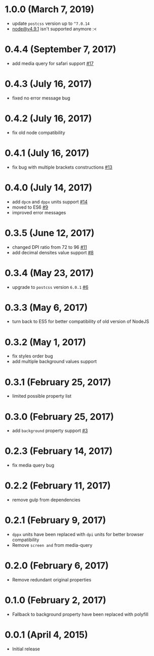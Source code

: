 # 1.0.0 (March 7, 2019)
- update `postcss` version up to `^7.0.14`
- node@v4.9.1 isn't supported anymore :<  

# 0.4.4 (September 7, 2017)
- add media query for safari support [#17](https://github.com/SuperOl3g/postcss-image-set-polyfill/issues/17)

# 0.4.3 (July 16, 2017)
- fixed no error message bug

# 0.4.2 (July 16, 2017)
- fix old node compatibility

# 0.4.1 (July 16, 2017)
- fix bug with multiple brackets constructions [#13](https://github.com/SuperOl3g/postcss-image-set-polyfill/issues/13)

# 0.4.0 (July 14, 2017)
- add `dpcm` and `dppx` units support [#14](https://github.com/SuperOl3g/postcss-image-set-polyfill/issues/14)
- moved to ES6 [#9](https://github.com/SuperOl3g/postcss-image-set-polyfill/issues/9)
- improved error messages

# 0.3.5 (June 12, 2017)
- changed DPI ratio from 72 to 96 [#11](https://github.com/SuperOl3g/postcss-image-set-polyfill/issues/11)
- add decimal densites value support [#8](https://github.com/SuperOl3g/postcss-image-set-polyfill/issues/8)

# 0.3.4 (May 23, 2017)
- upgrade to `postcss` version `6.0.1` [#6](https://github.com/SuperOl3g/postcss-image-set-polyfill/issues/6)

# 0.3.3 (May 6, 2017)
- turn back to ES5 for better compatibility of old version of NodeJS

# 0.3.2 (May 1, 2017)
- fix styles order bug
- add multiple background values support

# 0.3.1 (February 25, 2017)
- limited possible property list  

# 0.3.0 (February 25, 2017)
- add `background` property support [#3](https://github.com/SuperOl3g/postcss-image-set-polyfill/issues/3)

# 0.2.3 (February 14, 2017)
- fix media query bug

# 0.2.2 (February 11, 2017)
- remove gulp from dependencies

# 0.2.1 (February 9, 2017)
- `dppx` units have been replaced with `dpi` units for better browser compatibility
- Remove `screen and` from media-query

# 0.2.0 (February 6, 2017)
- Remove redundant original properties
   
# 0.1.0 (February 2, 2017)
- Fallback to background property have been replaced with polyfill  

# 0.0.1 (April 4, 2015)
- Initial release
